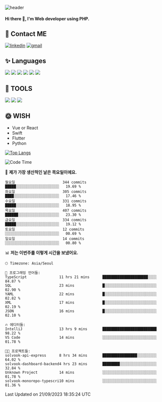 ![header](https://capsule-render.vercel.app/api?type=waving&color=auto&height=300&section=header&text=Elin&fontSize=90&animation=twinkling)

#### Hi there 👋, I'm <b>Web developer</b> using PHP. ####

<!--
- 🔭 I’m currently working on Uniwill
- 🌱 I’m currently learning Vue or React or Python.
-->

<!---#### I am PHP developer --->

## 💌 Contact ME ###
[<img src='https://img.shields.io/badge/-EunjiKo-%230A66C2?style=flat-square&logo=LinkedIn&logoColor=white' alt='linkedin'>](https://www.linkedin.com/in/https://www.linkedin.com/in/eunji-ko-00a907164//)  [<img src='https://img.shields.io/badge/-einee214%40gmail.com-%23EA4335?style=flat-square&logo=Gmail&logoColor=white' alt='gmail'>](einee214@gmail.com)  


## ✨ Languages
<img src='https://img.shields.io/badge/-PHP-%23777BB4?style=for-the-badge&logo=PHP&logoColor=white'> <img src='https://img.shields.io/badge/-Laravel-%23FF2D20?style=for-the-badge&logo=Laravel&logoColor=white'> <img src='https://img.shields.io/badge/Jquery-%230769AD?style=for-the-badge&logo=Jquery&logoColor=white'> <img src='https://img.shields.io/badge/CSS3-%231572B6?style=for-the-badge&logo=CSS3&logoColor=white'> <img src='https://img.shields.io/badge/Bootstrap-%237952B3?style=for-the-badge&logo=Bootstrap&logoColor=white' > <img src='https://img.shields.io/badge/MySQL-%234479A1?style=for-the-badge&logo=MySQL&logoColor=white' >

## 🌷 TOOLS
<img src='https://img.shields.io/badge/PHPSTORM-%23000000?style=for-the-badge&logo=PhpStorm&logoColor=white' > <img src='https://img.shields.io/badge/GitLab-%23FCA121?style=for-the-badge&logo=GitLab&logoColor=white' > <img src='https://img.shields.io/badge/GitHub-%23181717?style=for-the-badge&logo=GitHub&logoColor=white'>


## 🌞 WISH
- Vue or React
- Swift
- Flutter
- Python


[![Top Langs](https://github-readme-stats.vercel.app/api/top-langs/?username=ein214&layout=compact)](https://github.com/anuraghazra/github-readme-stats)

<!--START_SECTION:waka-->
![Code Time](http://img.shields.io/badge/Code%20Time-2%2C922%20hrs%2058%20mins-blue)

📅 **제가 가장 생산적인 날은 목요일이에요.** 

```text
월요일                      344 commits         █████░░░░░░░░░░░░░░░░░░░░   19.69 % 
화요일                      305 commits         ████░░░░░░░░░░░░░░░░░░░░░   17.46 % 
수요일                      331 commits         █████░░░░░░░░░░░░░░░░░░░░   18.95 % 
목요일                      407 commits         ██████░░░░░░░░░░░░░░░░░░░   23.30 % 
금요일                      334 commits         █████░░░░░░░░░░░░░░░░░░░░   19.12 % 
토요일                      12 commits          ░░░░░░░░░░░░░░░░░░░░░░░░░   00.69 % 
일요일                      14 commits          ░░░░░░░░░░░░░░░░░░░░░░░░░   00.80 % 
```


📊 **저는 이번주를 이렇게 시간을 보냈어요.** 

```text
🕑︎ Timezone: Asia/Seoul

💬 프로그래밍 언어들: 
TypeScript               11 hrs 21 mins      █████████████████████░░░░   84.87 % 
SQL                      23 mins             █░░░░░░░░░░░░░░░░░░░░░░░░   02.90 % 
YAML                     22 mins             █░░░░░░░░░░░░░░░░░░░░░░░░   02.82 % 
XML                      17 mins             █░░░░░░░░░░░░░░░░░░░░░░░░   02.19 % 
JSON                     16 mins             █░░░░░░░░░░░░░░░░░░░░░░░░   02.10 % 

🔥 에디터들: 
IntelliJ                 13 hrs 9 mins       █████████████████████████   98.22 % 
VS Code                  14 mins             ░░░░░░░░░░░░░░░░░░░░░░░░░   01.78 % 

🐱‍💻 프로젝트들: 
solvook-api-express      8 hrs 34 mins       ████████████████░░░░░░░░░   64.02 % 
solvook-dashboard-backend4 hrs 23 mins       ████████░░░░░░░░░░░░░░░░░   32.84 % 
Unknown Project          14 mins             ░░░░░░░░░░░░░░░░░░░░░░░░░   01.78 % 
solvook-monorepo-typescri10 mins             ░░░░░░░░░░░░░░░░░░░░░░░░░   01.36 % 
```


 Last Updated on 21/09/2023 18:35:24 UTC
<!--END_SECTION:waka-->

<!---![GitHub stats](https://github-readme-stats.vercel.app/api?username=ein214&show_icons=true&theme=dracula)  --->



